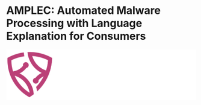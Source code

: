 # AMPLEC: Automated Malware Processing with Language Explanation for Consumers
![amplec_logo](https://github.com/amplec/.github/blob/main/img/logo.png)
